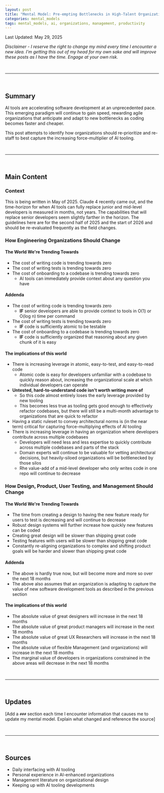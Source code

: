 ```yaml
---
layout: post
title: "Mental Model: Pre-empting Bottlenecks in High-Talent Organizations"
categories: mental_models
tags: mental_models, ai, organizations, management, productivity
---
```


Last Updated: May 29, 2025

_Disclaimer - I reserve the right to change my mind every time I encounter a new idea. I'm getting this out of my head for my own sake and will improve these posts as I have the time. Engage at your own risk._

<br/>

---

<br/>

## Summary

AI tools are accelerating software development at an unprecedented pace. This emerging paradigm will continue to gain speed, rewarding agile organizations that anticipate and adapt to new bottlenecks as coding becomes faster and cheaper.

This post attempts to identify how organizations should re-prioritize and re-staff to best capture the increasing force-multiplier of AI tooling.

<br/>

---

<br/>

## Main Content

### Context

This is being written in May of 2025. Claude 4 recently came out, and the time-horizon for when AI tools can fully replace junior and mid-level developers is measured in months, not years. The capabilities that will replace senior developers seem slightly farther in the horizon. The guidelines here are for the second half of 2025 and the start of 2026 and should be re-evaluated frequently as the field changes.

### How Engineering Organizations Should Change

#### The World We're Trending Towards

- The cost of writing code is trending towards zero
- The cost of writing tests is trending towards zero
- The cost of onboarding to a codebase is trending towards zero
  - AI tools can immediately provide context about any question you have

#### Addenda

- The cost of writing code is trending towards zero
  - **IF** senior developers are able to provide context to tools in O(1) or O(log n) time per command
- The cost of writing tests is trending towards zero
  - **IF** code is sufficiently atomic to be testable
- The cost of onboarding to a codebase is trending towards zero
  - **IF** code is sufficiently organized that reasoning about any given chunk of it is easy

#### The implications of this world

- There is increasing leverage in atomic, easy-to-test, and easy-to-read code
  - Atomic code is easy for developers unfamiliar with a codebase to quickly reason about, increasing the organizational scale at which individual developers can operate
- **Untested, hard-to-understand code isn't worth writing more of**
  - So this code almost entirely loses the early leverage provided by new tooling
  - This becomes less true as tooling gets good enough to effectively refactor codebases, but there will still be a multi-month advantage to organizations that are quick to refactor
- Having a static ruleset to convey architectural norms is (in the near term) critical for capturing force-multiplying effects of AI tooling
- There is increasing leverage in having an organization where developers contribute across multiple codebases
  - Developers will need less and less expertise to quickly contribute across multiple codebases and parts of the stack
  - Domain experts will continue to be valuable for vetting architectural decisions, but heavily-siloed organizations will be bottlenecked by those silos
  - Rhe value-add of a mid-level developer who only writes code in one repo will continue to decrease

### How Design, Product, User Testing, and Management Should Change

#### The World We're Trending Towards

- The time from creating a design to having the new feature ready for users to test is decreasing and will continue to decrease
- Robust design systems will further increase how quickly new features can be coded
- Creating great design will be slower than shipping great code
- Testing features with users will be slower than shipping great code
- Constantly re-aligning organizations to complex and shifting product goals will be harder and slower than shipping great code

#### Addenda

- The above is hardly true now, but will become more and more so over the next 18 months
- The above also assumes that an organization is adapting to capture the value of new software development tools as described in the previous section

#### The implications of this world

- The absolute value of great designers will increase in the next 18 months
- The absolute value of great product managers will increase in the next 18 months
- The absolute value of great UX Researchers will increase in the next 18 months
- The absolute value of flexible Management (and organizations) will increase in the next 18 months
- The marginal value of developers in organizations constrained in the above areas will decrease in the next 18 months

<br/>

---

<br/>

## Updates

[Add a `###` section each time I encounter information that causes me to update my mental model. Explain what changed and reference the source]

<br/>

---

<br/>

## Sources

- Daily interfacing with AI tooling
- Personal experience in AI-enhanced organizations
- Management literature on organizational design
- Keeping up with AI tooling developments
